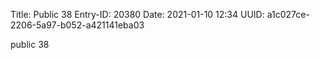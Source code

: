 Title: Public 38
Entry-ID: 20380
Date: 2021-01-10 12:34
UUID: a1c027ce-2206-5a97-b052-a421141eba03

public 38
